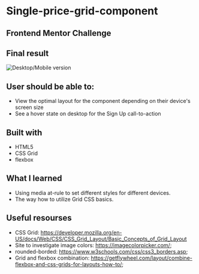# Single-price-grid-component
## Frontend Mentor Challenge
## Final result
![Desktop/Mobile version](https://user-images.githubusercontent.com/87588774/128825709-a7224853-98c8-4301-a85f-2376e1310709.png)
## User should be able to:
- View the optimal layout for the component depending on their device's screen size
- See a hover state on desktop for the Sign Up call-to-action
## Built with
- HTML5
- CSS Grid
- flexbox
## What I learned
- Using media at-rule to set different styles for different devices.
- The way how to utilize Grid CSS basics.
## Useful resourses
- CSS Grid: https://developer.mozilla.org/en-US/docs/Web/CSS/CSS_Grid_Layout/Basic_Concepts_of_Grid_Layout
- Site to investigate image colors: https://imagecolorpicker.com/;
- rounded-borded: https://www.w3schools.com/css/css3_borders.asp;
- Grid and flexbox combination: https://getflywheel.com/layout/combine-flexbox-and-css-grids-for-layouts-how-to/;
